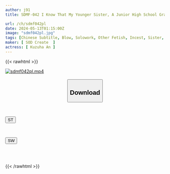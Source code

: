 ```yaml
---
author: j91
title: SDMF-042 I Know That My Younger Sister, A Junior High School Graduate Who Has Been Living As A Shut-in In A Dirty Room For 7 Years, Had Her First Experience With Me While I Was Asleep, And Has Since Then Continued To Satisfy Her Sexual Desires By Having Sex With Me At Night (without Contraceptives). . Anzu Kuzuha

url: /ch/sdmf042pl
date: 2024-05-13T01:15:00Z
image: "sdmf042pl.jpg"
tags: [Chinese Subtitle, Blow, Solowork, Other Fetish, Incest, Sister, Drama	]
maker: [ SOD Create  ]
actress: [ Kuzuha An ]
---
```



{{< rawhtml >}}

<div class="video" data-videoid="GJVra78ey1f1LP2">
    <a href="javascript:;">
        <img src="/ch/sdmf042pl/sdmf042pl.jpg" width="WIDTH" height="HEIGHT" alt="sdmf042pl.mp4" loading="lazy">
    </a>
</div>

<script type="text/javascript" src="https://j91.asia/asset/on-demand-st.js"></script>

<br>
  <link rel="stylesheet" href="https://j91.asia/asset/bs5.css">
  
  <center>
  <button class="btn btn-primary" type="button" data-bs-toggle="collapse" data-bs-target=".multi-collapse" aria-expanded="false" aria-controls="multiCollapseExample1 multiCollapseExample2"><h2>Download</h2></button></center>
</p>
<div class="row">
  <div class="col">
    <div class="collapse multi-collapse" id="multiCollapseExample1">
      <div class="card card-body">
	      	      <br>
<div class="buttons">  
<p><a href="/ch/sdmf042pl/st.html" target="_blank"><button class="btn-hover color-3"><i class="fa fa-download"></i> ST</button></a></p></div>
    </div>
  </div>
</div>
  <div class="col">
    <div class="collapse multi-collapse" id="multiCollapseExample2">
      <div class="card card-body">
	      <br>
<div class="buttons">
<p><a href="/ch/sdmf042pl/sw.html" target="_blank"><button class="btn-hover color-2"><i class="fa fa-download"></i> SW</button></a></p></div>
<br><br>
      </div>
    </div>
  </div>
</div>

{{< /rawhtml >}}